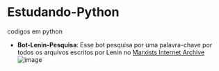 # Estudando-Python
codigos em python

- **Bot-Lenin-Pesquisa**: Esse bot pesquisa por uma palavra-chave por todos os arquivos escritos por Lenin no [Marxists Internet Archive ](https://www.marxists.org/portugues/lenin/index.htm)
 ![image](https://github.com/lastpaper/Estudando-Python/assets/159182926/597bb0ad-21ae-48c7-94fa-763efd316fef)

